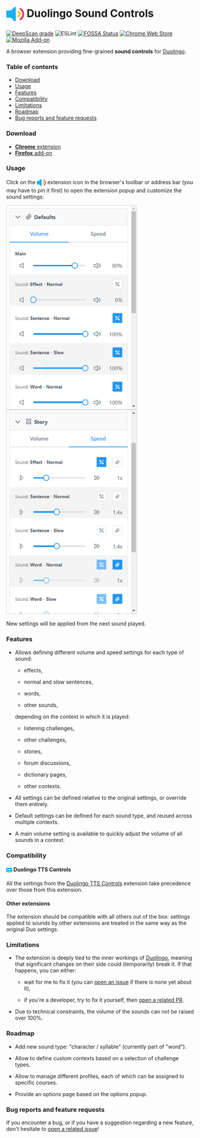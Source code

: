 <h1>
  <img align="center" width="48" height="48" src="https://raw.githubusercontent.com/blmage/duolingo-sound-controls/master/dist/icons/icon_48.png" />
  Duolingo Sound Controls
</h1>

[![DeepScan grade](https://deepscan.io/api/teams/9459/projects/18844/branches/473969/badge/grade.svg)](https://deepscan.io/dashboard#view=project&tid=9459&pid=18844&bid=473969)
![ESLint](https://github.com/blmage/duolingo-sound-controls/workflows/ESLint/badge.svg)
[![FOSSA Status](https://app.fossa.com/api/projects/git%2Bgithub.com%2Fblmage%2Fduolingo-sound-controls.svg?type=shield)](https://app.fossa.com/projects/git%2Bgithub.com%2Fblmage%2Fduolingo-sound-controls?ref=badge_shield)
[![Chrome Web Store](https://img.shields.io/chrome-web-store/v/fdgmdpdkmbmoikgppbpdkcagdnhgkiih)](https://chrome.google.com/webstore/detail/duolingo-sound-controls/fdgmdpdkmbmoikgppbpdkcagdnhgkiih)
[![Mozilla Add-on](https://img.shields.io/amo/v/duolingo-sound-controls)](https://addons.mozilla.org/firefox/addon/duolingo-sound-controls/)

A browser extension providing fine-grained **sound controls** for [Duolingo](https://www.duolingo.com).

### Table of contents

* [Download](#download)
* [Usage](#usage)
* [Features](#features)
* [Compatibility](#compatibility)
* [Limitations](#limitations)
* [Roadmap](#roadmap)
* [Bug reports and feature requests](#bug-reports-and-feature-requests)

### Download

* [**Chrome** extension](https://chrome.google.com/webstore/detail/duolingo-sound-controls/fdgmdpdkmbmoikgppbpdkcagdnhgkiih)
* [**Firefox** add-on](https://addons.mozilla.org/firefox/addon/duolingo-sound-controls/)

### Usage

Click on the <img align="center" width="24" height="24" src="https://raw.githubusercontent.com/blmage/duolingo-sound-controls/master/dist/icons/icon_48.png" />
extension icon in the browser's toolbar or address bar (you may have to pin it first) to open the extension popup and 
customize the sound settings:

  <img align="left" width="350" src="https://raw.githubusercontent.com/blmage/duolingo-sound-controls/assets_v1/popup__defaults.png" style="float:left;"/>

  <img width="350" src="https://raw.githubusercontent.com/blmage/duolingo-sound-controls/assets_v1/popup__story.png"/>

New settings will be applied from the next sound played.

### Features

* Allows defining different volume and speed settings for each type of sound:

    * effects,

    * normal and slow sentences,

    * words,

    * other sounds,

    depending on the context in which it is played:

    * listening challenges,

    * other challenges,

    * stories,

    * forum discussions,

    * dictionary pages,

    * other contexts.

* All settings can be defined relative to the original settings, or override them entirely.

* Default settings can be defined for each sound type, and reused across multiple contexts.

* A main volume setting is available to quickly adjust the volume of all sounds in a context.

### Compatibility

<h4>
  <img align="center" width="16" height="16" src="https://raw.githubusercontent.com/blmage/duolingo-tts-controls/master/dist/icons/icon_16.png" />
  Duolingo TTS Controls
</h4>
All the settings from the <a href="https://www.github.com/blmage/duolingo-tts-controls">Duolingo TTS Controls</a>
extension take precedence over those from this extension.

#### Other extensions

The extension should be compatible with all others out of the box:
settings applied to sounds by other extensions are treated in the same way as the original Duo settings.

### Limitations

* The extension is deeply tied to the inner workings of [Duolingo](https://www.duolingo.com), meaning that
  significant changes on their side could (temporarily) break it. If that happens, you can either:

    * wait for me to fix it (you can
      [open an issue](https://github.com/blmage/duolingo-sound-controls/issues/new) if there is none yet about it),

    * if you're a developer, try to fix it yourself, then
      [open a related PR](https://github.com/blmage/duolingo-sound-controls/compare).

* Due to technical constraints, the volume of the sounds can not be raised over 100%.

### Roadmap

* Add new sound type: "character / syllable" (currently part of "word").

* Allow to define custom contexts based on a selection of challenge types. 

* Allow to manage different profiles, each of which can be assigned to specific courses.

* Provide an options page based on the options popup.

### Bug reports and feature requests

If you encounter a bug, or if you have a suggestion regarding a new feature, don't hesitate to
[open a related issue](https://github.com/blmage/duolingo-sound-controls/issues/new)!
